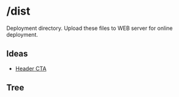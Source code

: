 # /dist

Deployment directory. Upload these files to WEB server for online deployment.

## Ideas

* [Header CTA](https://codemyui.com/button-email-optin-dropdown/)

## Tree

